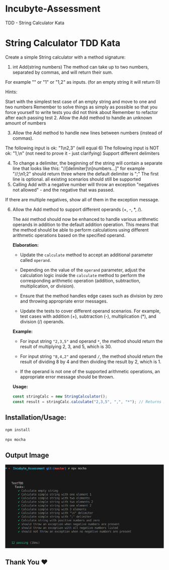# Incubyte-Assessment

TDD - String Calculator Kata

# String Calculator TDD Kata

Create a simple String calculator with a method signature:

1. int Add(string numbers)
   The method can take up to two numbers, separated by commas, and will return their sum.

For example "" or "1" or "1,2" as inputs. (for an empty string it will return 0)

Hints:

Start with the simplest test case of an empty string and move to one and two numbers
Remember to solve things as simply as possible so that you force yourself to write tests you did not think about
Remember to refactor after each passing test 2. Allow the Add method to handle an unknown amount of numbers

3. Allow the Add method to handle new lines between numbers (instead of commas).

The following input is ok: "1\n2,3" (will equal 6)
The following input is NOT ok: "1,\n" (not need to prove it - just clarifying)
Support different delimiters

4. To change a delimiter, the beginning of the string will contain a separate line that looks like this: "//[delimiter]\n[numbers…]" for example "//;\n1;2" should return three where the default delimiter is ";"
   The first line is optional. all existing scenarios should still be supported
5. Calling Add with a negative number will throw an exception "negatives not allowed" - and the negative that was passed.

If there are multiple negatives, show all of them in the exception message.

6. Allow the Add method to support different operands (+, -, \*, /).

   The `Add` method should now be enhanced to handle various arithmetic operands in addition to the default addition operation. This means that the method should be able to perform calculations using different arithmetic operations based on the specified operand.

   **Elaboration:**

   - Update the `calculate` method to accept an additional parameter called `operand`.

   - Depending on the value of the `operand` parameter, adjust the calculation logic inside the `calculate` method to perform the corresponding arithmetic operation (addition, subtraction, multiplication, or division).

   - Ensure that the method handles edge cases such as division by zero and throwing appropriate error messages.

   - Update the tests to cover different operand scenarios. For example, test cases with addition (+), subtraction (-), multiplication (\*), and division (/) operands.

   **Example:**

   - For input string `"2,3,5"` and operand `*`, the method should return the result of multiplying 2, 3, and 5, which is 30.

   - For input string `"8,4,2"` and operand `/`, the method should return the result of dividing 8 by 4 and then dividing the result by 2, which is 1.

   - If the operand is not one of the supported arithmetic operations, an appropriate error message should be thrown.

   **Usage:**

   ```javascript
   const stringCalc = new StringCalculator();
   const result = stringCalc.calculate("2,3,5", ",", "*"); // Returns 30
   ```

## Installation/Usage:

`npm install`

`npx mocha`

## Output Image

![Image](https://github.com/vivekarora-02/Incubyte-Assessment/blob/master/outputImages/9.png)

## Thank You ❤️
